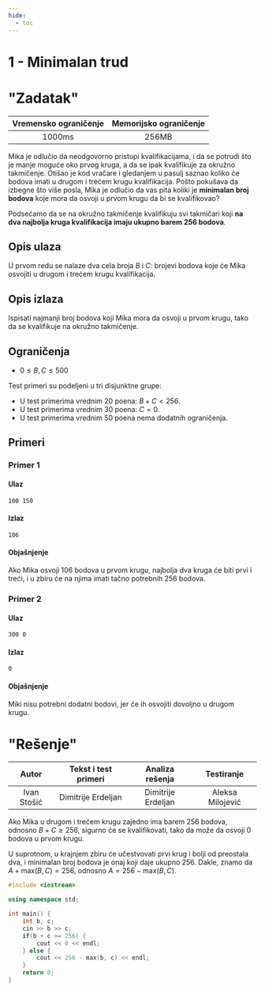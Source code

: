 ```yaml
---
hide:
  - toc
---
```


# 1 - Minimalan trud

#  "Zadatak"

| Vremensko ograničenje | Memorijsko ograničenje |
|:-:|:-:|
| 1000ms | 256MB |

Mika je odlučio da neodgovorno pristupi kvalifikacijama, i da se potrudi što je manje moguće oko prvog kruga, a da se ipak kvalifikuje
za okružno takmičenje. Otišao je kod vračare i gledanjem u pasulj saznao koliko će bodova imati u drugom i trećem krugu kvalifikacija. Pošto
pokušava da izbegne što više posla, Mika je odlučio da vas pita koliki je **minimalan broj bodova** koje mora da osvoji u prvom krugu da bi se kvalifikovao?

Podsećamo da se na okružno takmičenje kvalifikuju svi takmičari koji
**na dva najbolja kruga kvalifikacija imaju ukupno barem 256 bodova**.

## Opis ulaza
U prvom redu se nalaze dva cela broja $B$ i $C$: brojevi bodova koje
će Mika osvojiti u drugom i trećem krugu kvalifikacija.

## Opis izlaza
Ispisati najmanji broj bodova koji Mika mora da osvoji u prvom krugu,
tako da se kvalifikuje na okružno takmičenje.

## Ograničenja
* $0 \leq B, C \leq 500$

Test primeri su podeljeni u tri disjunktne grupe:

* U test primerima vrednim 20 poena: $B + C < 256$.
* U test primerima vrednim 30 poena: $C = 0$.
* U test primerima vrednim 50 poena nema dodatnih ograničenja.

## Primeri
### Primer 1
#### Ulaz
```
100 150
```

#### Izlaz
```
106
```

#### Objašnjenje
Ako Mika osvoji 106 bodova u prvom krugu, najbolja dva kruga će biti prvi i treći, i u zbiru će na njima imati tačno potrebnih 256 bodova.

### Primer 2
#### Ulaz
```
300 0
```

#### Izlaz
```
0
```

#### Objašnjenje
Miki nisu potrebni dodatni bodovi, jer će ih osvojiti dovoljno u drugom krugu.

#  "Rešenje"

| Autor | Tekst i test primeri | Analiza rеšenja | Testiranje |
|:-:|:-:|:-:|:-:|
| Ivan Stošić | Dimitrije Erdeljan | Dimitrije Erdeljan | Aleksa Milojević |

Ako Mika u drugom i trećem krugu zajedno ima barem 256 bodova, odnosno
$B+C \geq 256$, sigurno će se kvalifikovati, tako da može da osvoji 0
bodova u prvom krugu.

U suprotnom, u krajnjem zbiru će učestvovati prvi krug i bolji od
preostala dva, i minimalan broj bodova je onaj koji daje ukupno 256.
Dakle, znamo da $A + \text{max}(B, C) = 256$, odnosno $A = 256 -
\text{max}(B, C)$.

``` cpp title="01_minimalni_trud.cpp" linenums="1"
#include <iostream>

using namespace std;

int main() {
    int b, c;
    cin >> b >> c;
    if(b + c >= 256) {
        cout << 0 << endl;
    } else {
        cout << 256 - max(b, c) << endl;
    }
    return 0;
}

```
